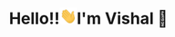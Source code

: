 # <p align="center">️ **Hello!!<img src="./assets/wave.gif" alt="waving hand" width="30px">I'm Vishal** 🚀️</p>

